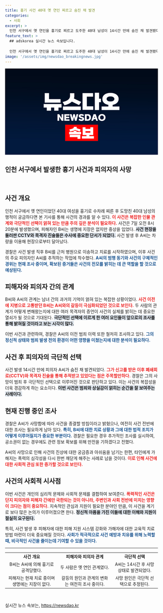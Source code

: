 ```yaml
---
title: 흉기 사건 40대 옛 연인 찌르고 숨진 채 발견
categories:
  - 사회
excerpt: >
  인천 서구에서 옛 연인을 흉기로 찌르고 도주한 40대 남성이 14시간 만에 숨진 채 발견됐다. 경찰은 극단적 선택으로 보고 있으며, 피해자는 생명에 지장 없는 상태로 알려졌다. 사건의 경과에 궁금증이 쏠리고 있다.
feature_text: >
  ## adskorea 실시간 뉴스 속보입니다.

  인천 서구에서 옛 연인을 흉기로 찌르고 도주한 40대 남성이 14시간 만에 숨진 채 발견됐다. 경찰은 극단적 선택으로 보고 있으며, 피해자는 생명에 지장 없는 상태로 알려졌다. 사건의 경과에 궁금증이 쏠리고 있다.
image: '/assets/img/newsdao_breakingnews.jpg'
---
```


<p><img src="/assets/img/newsdao_breakingnews.jpg" alt="adskorea 속보" /></p>

<h2 data-ke-size="size26">인천 서구에서 발생한 흉기 사건과 피의자의 사망</h2>

<p data-ke-size="size16">&nbsp;</p>

<h2 data-ke-size="size26">사건 개요</h2>

<p data-ke-size="size16">인천 서구에서 옛 연인이었던 40대 여성을 흉기로 수차례 찌른 후 도망친 40대 남성의 행적이 궁금하다면 본 기사를 통해 사건의 경과를 알 수 있다. <b><span style="color: #ee2323;">이 사건은 복잡한 인물 관계와 극단적인 선택이 얽혀 있는 만큼 주의 깊은 분석이 필요하다.</span></b> 사건은 7일 오전 8시 20분에 발생했으며, 피해자인 B씨는 생명에 지장은 없지만 중상을 입었다. <b><span style="background-color: #21538527;">사건 현장을 둘러싼 CCTV와 목격자 진술들은 수사에 중요한 단서가 되었다.</span></b> 사건 발생 후 A씨는 차량을 이용해 현장으로부터 달아났다.</p>

<p data-ke-size="size16">경찰은 사건 발생 직후 B씨를 근처 병원으로 이송하고 치료를 시작하였으며, 이후 사건의 주요 피의자인 A씨를 추적하는 작업에 착수했다. <b><span style="color: #1a5490;">A씨의 범행 동기와 사건의 구체적인 경위는 현재 조사 중이며, 확보된 증거들은 사건의 전모를 밝히는 데 큰 역할을 할 것으로 예상된다.</span></b></p>

<h2 data-ke-size="size26">피해자와 피의자 간의 관계</h2>

<p data-ke-size="size16">B씨와 A씨의 관계는 남녀 간의 과거의 기억이 얽혀 있는 복잡한 상황이었다. <b><span style="color: #ee2323;">사건 이전에 지병으로 고통받던 B씨는 A씨와의 갈등이 극심화되었던 것으로 보인다.</span></b> 두 사람의 관계가 어떻게 변해왔는지에 대한 여러 목격자의 증언이 사건의 실체를 밝히는 데 중요한 열쇠가 될 것으로 기대된다. <b><span style="background-color: #21538527;">극단적인 선택에 이르게 한 여러 요인들이 앞으로의 조사를 통해 밝혀질 것이라고 보는 시각이 많다.</span></b></p>

<p data-ke-size="size16">이번 사건과 관련하여, 경찰은 A씨의 이전 범죄 이력 또한 철저히 조사하고 있다. <b><span style="color: #1a5490;">그의 정신적 상태와 범죄 발생 전의 환경이 어떤 영향을 미쳤는지에 대한 분석이 필요하다.</span></b></p>

<h2 data-ke-size="size26">사건 후 피의자의 극단적 선택</h2>

<p data-ke-size="size16">사건 발생 14시간 만에 피의자 A씨가 숨진 채 발견되었다. <b><span style="color: #ee2323;">그가 신고를 받은 이후 폐쇄회로(CCTV)와 목격자 진술을 통해 추적받고 있었다는 점은 주목할만하다.</span></b> 경찰은 그의 사망이 범죄 후 극단적인 선택으로 이루어진 것으로 판단하고 있다. 이는 사건의 복잡성을 더욱 경감하게 하는 요소이다. <b><span style="background-color: #21538527;">이번 사건은 범죄와 상실감이 얽히는 순간을 잘 보여주는 사례이다.</span></b></p>

<h2 data-ke-size="size26">현재 진행 중인 조사</h2>

<p data-ke-size="size16">경찰은 A씨가 사망함에 따라 사건을 종결할 방침이라고 밝혔으나, 여전히 사건 전반에 대한 조사는 필요하게 남아 있다. <b><span style="color: #1a5490;">특히, B씨에 대한 치료 상황과 그에 대한 법적 조치가 어떻게 이루어질지가 중요한 부분이다.</span></b> 경찰은 필요한 경우 추가적인 조사를 실시하여, 공소권이 없는 경우에도 관련 정보 확보를 위해 만전을 기하겠다고 전했다.</p>

<p data-ke-size="size16">A씨의 사망으로 인해 사건의 진상에 대한 궁금증과 아쉬움을 남기는 한편, 타인에게 가해지는 폭력의 심각성을 다시 한번 깨닫게 해주는 사례로 남을 것이다. <b><span style="color: #ee2323;">이로 인해 사건에 대한 사회적 관심 또한 증가할 것으로 보인다.</span></b></p>

<h2 data-ke-size="size26">사건의 사회적 시사점</h2>

<p data-ke-size="size16">이번 사건은 개인의 심리적 문제와 사회적 문제를 결합하여 보여준다. <b><span style="color: #ee2323;">폭력적인 사건은 단지 피의자와 피해자 간에만 국한되는 것이 아니라, 주변인과 사회 전반에 미치는 영향이 크다는 점이 중요하다.</span></b> 지속적인 관심과 지원이 필요한 분야인 만큼, 이 사건을 계기로 보다 많은 논의가 이루어졌으면 한다. <b><span style="background-color: #21538527;">정신적 아픔을 가진 이들에 대한 이해와 지원이 절실히 요구된다.</span></b></p>

<p data-ke-size="size16">특히, 사건 발생 후 피해자에 대한 피해 지원 시스템 강화와 가해자에 대한 교육적 치료 방법 마련이 더욱 중요해질 것이다. <b><span style="color: #1a5490;">사회가 적극적으로 사건 예방과 치유를 위해 노력할 때, 비극적인 사건을 줄이는데 기여할 수 있을 것이다.</span></b></p>

<hr />

<table style="width: 100%; border-collapse: collapse;">
<tr>
<td style="text-align: center; height: 17px;"><b>사건 개요</b></td>
<td style="text-align: center; height: 17px;"><b>피해자와 피의자 관계</b></td>
<td style="text-align: center; height: 17px;"><b>극단적 선택</b></td>
</tr>
<tr>
<td style="text-align: center; height: 17px;">B씨는 A씨에 의해 흉기로 공격당했다.</td>
<td style="text-align: center; height: 17px;">두 사람은 옛 연인 관계였다.</td>
<td style="text-align: center; height: 17px;">A씨는 14시간 후 사망 상태로 발견되었다.</td>
</tr>
<tr>
<td style="text-align: center; height: 17px;">피해자는 현재 치료 중이며 생명에는 지장이 없다.</td>
<td style="text-align: center; height: 17px;">갈등의 원인과 관계의 변화는 여전히 조사 중이다.</td>
<td style="text-align: center; height: 17px;">사망 원인은 극단적 선택으로 추정된다.</td>
</tr>
</table>

<p data-ke-size="size16">&nbsp;</p>
실시간 뉴스 속보는, <a href="https://newsdao.kr" rel="dofollow">https://newsdao.kr</a>


